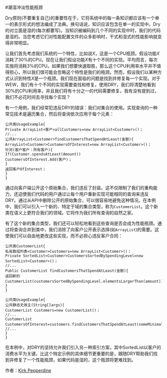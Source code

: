 #潮湿冲淡性能瓶颈

Dry原则(不要重复自己)的重要性在于，它将系统中的每一条知识都应该有一个单一的表示形式的想法编成了法典。换句话说，知识应该包含在单一的实现中。Dry的对立面是湿的(每次都要写)。当知识被编码到几个不同的实现中时，我们的代码是湿的。当您考虑它们对性能配置文件的众多影响时，干式和湿式的性能影响就变得非常明显。

让我们首先考虑我们系统的一个特性，比如说*X*，这是一个CPU瓶颈。假设功能*X*消耗了30%的CPU。现在让我们假设功能*X*有十个不同的实现。平均而言，每次实施将消耗3%的CPU。如果我们想要快速取胜，那么这个CPU利用率水平并不值得担心，所以我们很可能会忽略这个特性是我们的瓶颈。然而，假设我们以某种方式认识到特性*X*是一个瓶颈。我们现在面临的问题是找到并修复每一个实现。对于WEW，我们有十个不同的实现需要查找和修复。使用DRY，我们将清楚地看到30%的CPU利用率，并且我们将有十分之一的代码需要修复。我有没有提到过，我们不必花时间去寻找每个实现？

有一个用例，我们经常犯违反DRY的错误：我们对集合的使用。实现查询的一种常见技术是遍历集合，然后将查询依次应用于每个元素：

```
公共类UsageExample{
Private ArrayList<客户>allCustomers=new ArrayList<Customer>()；
//...
公共ArrayList<Customer>findCustomersThatSpendAtLeast(金额){
ArrayList<Customer>CustomersOfInterest=new ArrayList<Customer>()；
针对(客户客户：所有客户){
If(Customer.spendsAtLeast(Amount))
CustomersOfInterest.Add(客户)；
}
返回客户OfInterest；
}
}
```

通过向客户端公开这个原始集合，我们违反了封装。这不仅限制了我们的重构能力，还迫使我们代码的用户通过让每个用户重新实现可能相同的查询来违反DRY。通过从API中删除公开的原始集合，可以很容易地避免这种情况。在本例中，我们可以引入一个新的、特定于域的集合类型，称为`CustomerList`。这个新类在语义上更符合我们的领域。它将作为我们所有查询的自然之家。

有了这个新的集合类型，我们还可以轻松地看到这些查询是否会成为性能瓶颈。通过将查询合并到类中，我们消除了向客户公开表示选择(如`ArrayList`)的需要。这使我们可以自由地更改这些实现，而不必担心违反客户合同：

```
公共类CustomerList{
私有数组列表<Customer>Customers=new ArrayList<Customer>()；
Private SortedList<Customer>CustomersSortedBySpendingLevel=new SortedList<Customer>()；
//...
Public CustomerList findCustomersThatSpendAtLeast(金额){
返回新的CustomerList(customersSortedBySpendingLevel.elementsLargerThan(amount))；
}
}

公共类UsageExample{
公共静态无效主(String[]args){
CustomerList Customers=new CustomerList()；
//...
CustomerList CustomersOfInterest=customers.findCustomersThatSpendAtLeast(someMinimalAmount)；
//...
}
}
```

在本例中，对DRY的坚持允许我们引入另一种索引方案，其中SortedList以客户的消费水平为关键。比这个特定示例的具体细节更重要的是，跟随DRY帮助我们找到并修复了一个性能瓶颈，如果代码是湿的，这个瓶颈将更难找到。

作者：[Kirk Pepperdine](http://programmer.97things.oreilly.com/wiki/index.php/Kirk_Pepperdine)
